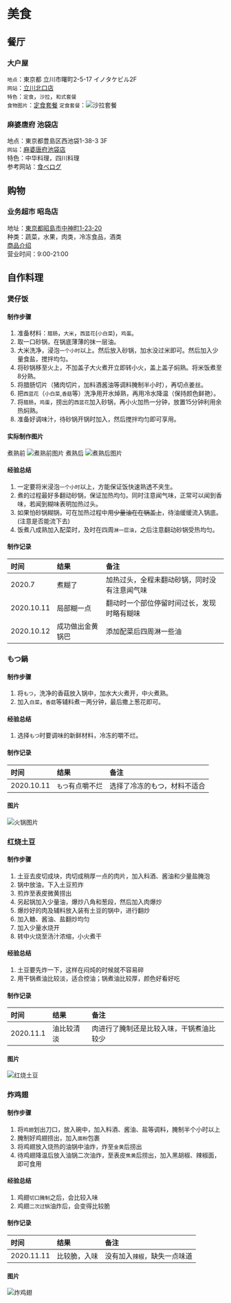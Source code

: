 # 美食
## 餐厅
### 大户屋
`地点`：東京都 立川市曙町2-5-17 イノタケビル2F    
`网站`：[立川北口店](https://www.ootoya.com/store/detail/000091.html)    
`特色`：`定食`，`沙拉`，`和式套餐`    
`食物图片`：[定食套餐](https://www.ootoya.com/menu/teisyoku/)
`定食套餐`：![沙拉套餐](assets/salada_set.jpg)

### 麻婆唐府 池袋店
地点：東京都豊島区西池袋1-38-3 3F        
`网站`：[麻婆唐府池袋店](https://themarbotofu-ikebukuro.owst.jp/)     
特色：中华料理，四川料理     
参考网站：[食べログ](https://tabelog.com/tokyo/A1305/A130501/13211080/)     

## 购物 
### 业务超市 昭岛店
地址：[東京都昭島市中神町1-23-20](https://www.gyomusuper.jp/shop/detail.php?sh_id=1537)          
种类：蔬菜，水果，肉类，冷冻食品，酒类       
[商品介绍](https://www.gyomusuper.jp/item/index.php)              
营业时间：9:00-21:00          

## 自作料理
### 煲仔饭
#### 制作步骤
1. 准备材料：`腊肠`，`大米`，`西蓝花`(`小白菜`)，`鸡蛋`。     
2. 取一口砂锅，在锅底薄薄的抹一层油。      
3. 大米洗净，浸泡`一个小时`以上。然后放入砂锅，加水没过米即可。然后加入少量食盐，搅拌均匀。    
4. 将砂锅移至火上，不加盖子大火煮开立即转小火，盖上盖子焖熟。将米饭煮至8分熟。
5. 将腊肠切片（猪肉切片，加料酒酱油等调料腌制半小时），再切点姜丝。   
6. 把`西蓝花`（`小白菜`,`香菇`等）洗净用开水焯熟，再用冷水降温（保持颜色鲜艳）。
7. 将`腊肠`，`鸡蛋`，捞出的`西蓝花`加入砂锅，再小火加热一分钟，放置15分钟利用余热焖熟。   
8. 准备好调味汁，待砂锅开锅时加入，然后搅拌均匀即可享用。

#### 实际制作图片
煮熟前
![煮熟前图片](assets/baozaifan_before.jpg)
煮熟后
![煮熟后图片](assets/baozaifan_after.jpg)

#### 经验总结
1. 一定要将米浸泡`一个小时`以上，方能保证饭快速熟透不夹生。   
2. 煮的过程最好多翻动砂锅，保证加热均匀。同时注意闻气味，正常可以闻到香味，若闻到糊味表明加热过头。    
3. 如果怕砂锅糊锅，可在加热过程中用~~少量油在在锅盖上~~，待油缓缓流入锅底。(注意是否能流下去)    
4. 饭煮八成熟加入配菜时，及时在四周`淋一层油`，之后注意翻动砂锅受热均匀。

#### 制作记录

|时间|结果|备注|
|:---|:---|:---|
|2020.7|煮糊了|加热过头，全程未翻动砂锅，同时没有注意闻气味|
|2020.10.11|局部糊一点|翻动时一个部位停留时间过长，发现时略有糊味|   
|2020.10.12|成功做出金黄锅巴|添加配菜后四周淋一些油|    

### もつ鍋
#### 制作步骤
1. 将`もつ`，洗净的香菇放入锅中，加水大火煮开，中火煮熟。
2. 加入`白菜`，`香菇`等辅料煮一两分钟，最后撒上葱花即可。

#### 经验总结
1. 选择`もつ`时要调味的新鲜材料，冷冻的嚼不烂。

#### 制作记录

|时间|结果|备注|
|:---|:---|:---|
|2020.10.11|`もつ`有点嚼不烂|选择了冷冻的もつ，材料不适合|

#### 图片
![火锅图片](assets/motsunabe.jpg)

### 红烧土豆
#### 制作步骤
1. 土豆去皮切成块，肉切成稍厚一点的肉片，加入料酒、酱油和少量盐腌泡
2. 锅中放油，下入土豆煎炸
3. 煎炸至表皮微黄捞出
4. 另起锅加入少量油，爆炒八角和葱段，然后加入肉爆炒
5. 爆炒好的肉及辅料放入装有土豆的锅中，进行翻炒
6. 加入糖、酱油、盐翻炒均匀
7. 加入少量水烧开
8. 转中火烧至汤汁浓缩，小火煮干

#### 经验总结
1. 土豆要先炸一下，这样在闷炖的时候就不容易碎
2. 用干锅煮油比较淡，适合控油；锅煮油比较厚，颜色好看好吃

#### 制作记录

|时间|结果|备注|
|:---|:---|:---|
|2020.11.1|油比较清淡|肉进行了腌制还是比较入味，干锅煮油比较少|

#### 图片
![红烧土豆](assets/fry_potato.jpg)

### 炸鸡翅
#### 制作步骤
1. 将`鸡翅`划出刀口，放入碗中，加入料酒、酱油、盐等调料，腌制半个小时以上     
2. 腌制好鸡翅捞出，加入`面粉`包裹        
3. 将鸡翅放入烧热的油锅中油炸，炸至`金黄`后捞出        
4. 待鸡翅降温后放入油锅二次油炸，至表皮`焦黄`后捞出，加入黑胡椒、辣椒面，即可食用       

#### 经验总结
1. 鸡翅`切口腌制`之后，会比较入味        
2. 鸡翅`二次过锅`油炸后，会变得比较脆    

#### 制作记录

|时间|结果|备注|
|:---|:---|:---|
|2020.11.11|比较脆，入味|没有加入`辣椒`，缺失一点味道|    

#### 图片
![炸鸡翅](assets/fry_chicken.jpg)